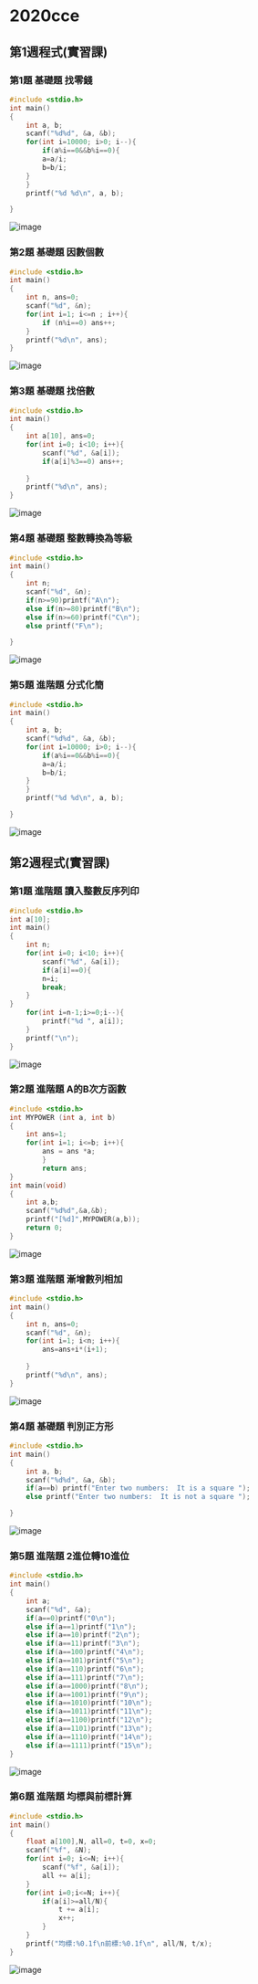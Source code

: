 # 2020cce
## 第1週程式(實習課)
### 第1題 基礎題 找零錢
```c
#include <stdio.h>
int main()
{
	int a, b;
	scanf("%d%d", &a, &b);
	for(int i=10000; i>0; i--){
		if(a%i==0&&b%i==0){
		a=a/i;
		b=b/i;
	}
	}
	printf("%d %d\n", a, b);

}
```
![image](https://raw.githubusercontent.com/xytungg/2020cce/gh-pages/week1-1%E6%89%BE%E9%9B%B6%E9%8C%A2.png)
### 第2題 基礎題 因數個數
```c
#include <stdio.h>
int main()
{
	int n, ans=0;
	scanf("%d", &n);
	for(int i=1; i<=n ; i++){
		if (n%i==0) ans++;
	}
	printf("%d\n", ans);
}
```
![image](https://raw.githubusercontent.com/xytungg/2020cce/gh-pages/week1-2%E5%9B%A0%E6%95%B8%E5%80%8B%E6%95%B8.png)
### 第3題 基礎題 找倍數
```c
#include <stdio.h>
int main()
{
	int a[10], ans=0;
	for(int i=0; i<10; i++){
		scanf("%d", &a[i]);
		if(a[i]%3==0) ans++;
		
	}
	printf("%d\n", ans);
}
```
![image](https://raw.githubusercontent.com/xytungg/2020cce/gh-pages/week1-3%E6%89%BE%E5%80%8D%E6%95%B8.png)
### 第4題 基礎題 整數轉換為等級
```c
#include <stdio.h>
int main()
{
	int n;
	scanf("%d", &n);
	if(n>=90)printf("A\n");
	else if(n>=80)printf("B\n");
	else if(n>=60)printf("C\n");
	else printf("F\n");

}
```
![image](https://raw.githubusercontent.com/xytungg/2020cce/gh-pages/week1-4%E6%95%B4%E6%95%B8%E8%BD%89%E6%8F%9B%E7%AD%89%E7%B4%9A.png)
### 第5題 進階題 分式化簡
```c
#include <stdio.h>
int main()
{
	int a, b;
	scanf("%d%d", &a, &b);
	for(int i=10000; i>0; i--){
		if(a%i==0&&b%i==0){
		a=a/i;
		b=b/i;
	}
	}
	printf("%d %d\n", a, b);

}
```
![image](https://raw.githubusercontent.com/xytungg/2020cce/gh-pages/week1-5%E5%88%86%E5%BC%8F%E5%8C%96%E7%B0%A1.png)

## 第2週程式(實習課)
### 第1題 進階題 讀入整數反序列印
```c
#include <stdio.h>
int a[10];
int main()
{
	int n;
	for(int i=0; i<10; i++){
		scanf("%d", &a[i]);
		if(a[i]==0){
		n=i;
		break;
	}
}
	for(int i=n-1;i>=0;i--){
		printf("%d ", a[i]);
	}
	printf("\n");
}
```
![image]()
### 第2題 進階題 A的B次方函數
```c
#include <stdio.h>
int MYPOWER (int a, int b)
{
	int ans=1;
	for(int i=1; i<=b; i++){
		ans = ans *a;
		}
		return ans;
}
int main(void)
{
	int a,b;
	scanf("%d%d",&a,&b);
	printf("[%d]",MYPOWER(a,b));
	return 0;
}
```
![image]()
### 第3題 進階題 漸增數列相加
```c
#include <stdio.h>
int main()
{
	int n, ans=0;
	scanf("%d", &n);
	for(int i=1; i<n; i++){
		ans=ans+i*(i+1);
	
	}
	printf("%d\n", ans);
}
```
![image]()
### 第4題 基礎題 判別正方形
```c
#include <stdio.h>
int main()
{
	int a, b;
	scanf("%d%d", &a, &b);
	if(a==b) printf("Enter two numbers:  It is a square ");
	else printf("Enter two numbers:  It is not a square ");

}
```
![image]()
### 第5題 進階題 2進位轉10進位
```c
#include <stdio.h>
int main()
{
	int a;
	scanf("%d", &a);
	if(a==0)printf("0\n");
	else if(a==1)printf("1\n");
	else if(a==10)printf("2\n");
	else if(a==11)printf("3\n");
	else if(a==100)printf("4\n");
	else if(a==101)printf("5\n");
	else if(a==110)printf("6\n");
	else if(a==111)printf("7\n");
	else if(a==1000)printf("8\n");
	else if(a==1001)printf("9\n");
	else if(a==1010)printf("10\n");
	else if(a==1011)printf("11\n");
	else if(a==1100)printf("12\n");
	else if(a==1101)printf("13\n");
	else if(a==1110)printf("14\n");
	else if(a==1111)printf("15\n");
}
```
![image]()
### 第6題 進階題 均標與前標計算
```c
#include <stdio.h>
int main()
{
	float a[100],N, all=0, t=0, x=0;
	scanf("%f", &N);
	for(int i=0; i<=N; i++){
		scanf("%f", &a[i]);
		all += a[i];
	}
	for(int i=0;i<=N; i++){
		if(a[i]>=all/N){
			t += a[i];
			x++;
		}
	}
	printf("均標:%0.1f\n前標:%0.1f\n", all/N, t/x);
}
```
![image]()
